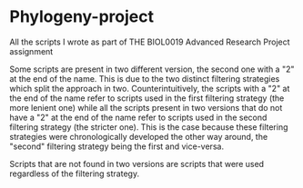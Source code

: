 # Phylogeny-project
All the scripts I wrote as part of THE BIOL0019 Advanced Research Project assignment

Some scripts are present in two different version, the second one with a "2" at the end of the name. This is due to the two
distinct filtering strategies which split the approach in two. Counterintuitively, the scripts with a "2" at the end of the
name refer to scripts used in the first filtering strategy (the more lenient one) while all the scripts present in two
versions that do not have a "2" at the end of the name refer to scripts used in the second filtering strategy (the stricter
one). This is the case because these filtering strategies were chronologically developed the other way around, the "second"
filtering strategy being the first and vice-versa. 

Scripts that are not found in two versions are scripts that were used regardless of the filtering strategy.
